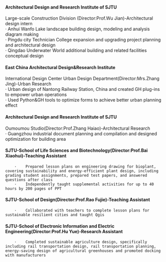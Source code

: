 #### Architectural Design and Research Institute of SJTU  
Large-scale Construction Division (Director:Prof.Wu Jian)-Architectural design intern  
        ·    Anhui Wanfo Lake landscape building design, modeling and analysis diagram making  
        ·    Pingdu city Technician College expansion and upgrading project planning and architectural design  
        ·    Qingdao Underwater World additional building and related facilities conceptual design  
#### East China Architectural Design&Research Institute  
International Design Center Urban Design Department(Director:Mrs.Zhang Jing)-Urban Research  
        ·    Urban design of Nantong Railway Station, China and created GH plug-ins to empower urban operations  
        ·    Used Python&GH tools to optimize forms to achieve better urban planning effect  
#### Architectural Design and Research Institute of SJTU  
Oumoumou Studio(Director:Prof.Zhang Haiao)-Architectural Research  
        ·    Guangzhou industrial document planning and compilation and designed optimization for building area  
#### SJTU-School of Life Sciences and Biotechnology(Director:Prof.Bai Xiaohui)-Teaching Assistant  
        ·    Prepared lesson plans on engineering drawing for bioplant, covering sustainability and energy-efficient plant design, including grading student assignments, prepared test papers, and answered questions after class  
        ·    Independently taught supplemental activities for up to 40 hours by 200 pages of PPT  
#### SJTU-School of Design(Director:Prof.Rao Fujie)-Teaching Assistant   
        ·    Collaborated with teachers to complete lesson plans for sustainable resilient cities and taught Qgis  
#### SJTU-School of Electronic Information and Electric Engineering(Director:Prof.Hu Yue)-Research Assistant  
        ·    Completed sustainable agriculture design, specifically including rail transportation design, rail transportation planning, energy-saving design of agricultural greenhouses and promoted docking with manufacturers  

                            
